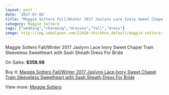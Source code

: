 ```yaml
---
layout: post
date: '2017-07-08'
title: "Maggie Sottero Fall/Winter 2017 Jaslynn Lace Ivory Sweet Chapel Train Sleeveless Sweetheart with Sash Sheath Dress For Bride"
category: Maggie Sottero
tags: ["wedding","charming","dresses","fall","dress"]
image: http://img.idealgown.com/22428-thickbox_default/maggie-sottero-fall-winter-2017-jaslynn-lace-ivory-sweet-chapel-train-sleeveless-sweetheart-with-sash-sheath-dress-for-bride.jpg
---
```

Maggie Sottero Fall/Winter 2017 Jaslynn Lace Ivory Sweet Chapel Train Sleeveless Sweetheart with Sash Sheath Dress For Bride

On Sales: **$358.98**
<a href="https://www.idealgown.com/en/maggie-sottero/8651-maggie-sottero-fall-winter-2017-jaslynn-lace-ivory-sweet-chapel-train-sleeveless-sweetheart-with-sash-sheath-dress-for-bride.html"><amp-img layout="responsive" width="600" height="600" src="//img.idealgown.com/22428-thickbox_default/maggie-sottero-fall-winter-2017-jaslynn-lace-ivory-sweet-chapel-train-sleeveless-sweetheart-with-sash-sheath-dress-for-bride.jpg" alt="Maggie Sottero Fall/Winter 2017 Jaslynn Lace Ivory Sweet Chapel Train Sleeveless Sweetheart with Sash Sheath Dress For Bride 0" /></a>
<a href="https://www.idealgown.com/en/maggie-sottero/8651-maggie-sottero-fall-winter-2017-jaslynn-lace-ivory-sweet-chapel-train-sleeveless-sweetheart-with-sash-sheath-dress-for-bride.html"><amp-img layout="responsive" width="600" height="600" src="//img.idealgown.com/22432-thickbox_default/maggie-sottero-fall-winter-2017-jaslynn-lace-ivory-sweet-chapel-train-sleeveless-sweetheart-with-sash-sheath-dress-for-bride.jpg" alt="Maggie Sottero Fall/Winter 2017 Jaslynn Lace Ivory Sweet Chapel Train Sleeveless Sweetheart with Sash Sheath Dress For Bride 1" /></a>
<a href="https://www.idealgown.com/en/maggie-sottero/8651-maggie-sottero-fall-winter-2017-jaslynn-lace-ivory-sweet-chapel-train-sleeveless-sweetheart-with-sash-sheath-dress-for-bride.html"><amp-img layout="responsive" width="600" height="600" src="//img.idealgown.com/22431-thickbox_default/maggie-sottero-fall-winter-2017-jaslynn-lace-ivory-sweet-chapel-train-sleeveless-sweetheart-with-sash-sheath-dress-for-bride.jpg" alt="Maggie Sottero Fall/Winter 2017 Jaslynn Lace Ivory Sweet Chapel Train Sleeveless Sweetheart with Sash Sheath Dress For Bride 2" /></a>
<a href="https://www.idealgown.com/en/maggie-sottero/8651-maggie-sottero-fall-winter-2017-jaslynn-lace-ivory-sweet-chapel-train-sleeveless-sweetheart-with-sash-sheath-dress-for-bride.html"><amp-img layout="responsive" width="600" height="600" src="//img.idealgown.com/22430-thickbox_default/maggie-sottero-fall-winter-2017-jaslynn-lace-ivory-sweet-chapel-train-sleeveless-sweetheart-with-sash-sheath-dress-for-bride.jpg" alt="Maggie Sottero Fall/Winter 2017 Jaslynn Lace Ivory Sweet Chapel Train Sleeveless Sweetheart with Sash Sheath Dress For Bride 3" /></a>
<a href="https://www.idealgown.com/en/maggie-sottero/8651-maggie-sottero-fall-winter-2017-jaslynn-lace-ivory-sweet-chapel-train-sleeveless-sweetheart-with-sash-sheath-dress-for-bride.html"><amp-img layout="responsive" width="600" height="600" src="//img.idealgown.com/22429-thickbox_default/maggie-sottero-fall-winter-2017-jaslynn-lace-ivory-sweet-chapel-train-sleeveless-sweetheart-with-sash-sheath-dress-for-bride.jpg" alt="Maggie Sottero Fall/Winter 2017 Jaslynn Lace Ivory Sweet Chapel Train Sleeveless Sweetheart with Sash Sheath Dress For Bride 4" /></a>

Buy it: [Maggie Sottero Fall/Winter 2017 Jaslynn Lace Ivory Sweet Chapel Train Sleeveless Sweetheart with Sash Sheath Dress For Bride](https://www.idealgown.com/en/maggie-sottero/8651-maggie-sottero-fall-winter-2017-jaslynn-lace-ivory-sweet-chapel-train-sleeveless-sweetheart-with-sash-sheath-dress-for-bride.html "Maggie Sottero Fall/Winter 2017 Jaslynn Lace Ivory Sweet Chapel Train Sleeveless Sweetheart with Sash Sheath Dress For Bride")

View more: [Maggie Sottero](https://www.idealgown.com/en/45-maggie-sottero "Maggie Sottero")